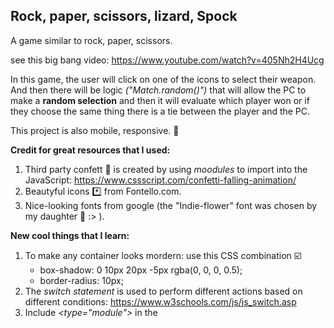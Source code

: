 ## Rock, paper, scissors, lizard, Spock
A game similar to rock, paper, scissors.

see this big bang video: https://www.youtube.com/watch?v=405Nh2H4Ucg

In this game,  the user will click on one of the icons to select their weapon. And then there will be logic *("Match.random()")* that will allow the PC to make a **random selection** and then it will evaluate which player won or if they choose the same thing there is a tie between the player and the PC.

This project is also mobile, responsive. 📱

**Credit for great resources that I used:**
1. Third party confett 🎉 is created by using *moodules* to import into the JavaScript: https://www.cssscript.com/confetti-falling-animation/
2. Beautyful icons *️⃣ from Fontello.com.
3. Nice-looking fonts from google (the "Indie-flower" font was chosen by my daughter 👧 :>  ).


**New cool things that I learn:**
1. To make any container looks mordern: use this CSS combination ☑️
     * box-shadow: 0 10px 20px -5px rgba(0, 0, 0, 0.5);
     * border-radius: 10px;
2. The *switch statement* is used to perform different actions based on different conditions: https://www.w3schools.com/js/js_switch.asp
3. Include *<type="module">* in the <script> element, to declare script as a *module*. This help clear the consusion of placing the JS scripts in order.
